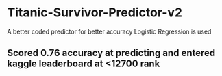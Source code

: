 # Titanic-Survivor-Predictor-v2
A better coded predictor for better accuracy
Logistic Regression is used
## Scored 0.76 accuracy at predicting and entered kaggle leaderboard at <12700 rank
